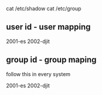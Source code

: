 cat /etc/shadow
cat /etc/group

## user id - user mapping
2001-es
2002-djit


## group id - group maping

follow this in every system

2001-es
2002-djit



